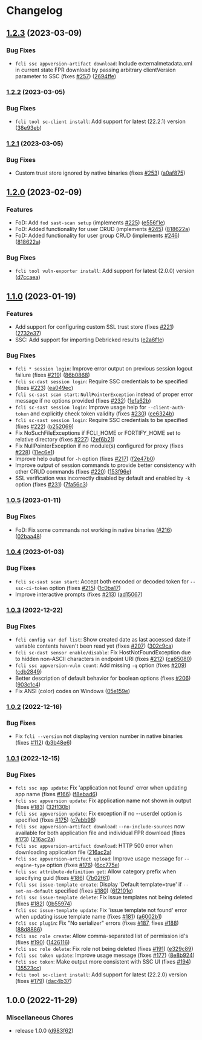 # Changelog

## [1.2.3](https://github.com/fortify/fcli/compare/v1.2.2...v1.2.3) (2023-03-09)


### Bug Fixes

* `fcli ssc appversion-artifact download`: Include externalmetadata.xml in current state FPR download by passing arbitrary clientVersion parameter to SSC (fixes [#257](https://github.com/fortify/fcli/issues/257)) ([2694ffe](https://github.com/fortify/fcli/commit/2694ffe0224d85121ea0eaadda64464a0f6f3ff5))

### [1.2.2](https://www.github.com/fortify-ps/fcli/compare/v1.2.1...v1.2.2) (2023-03-05)


### Bug Fixes

* `fcli tool sc-client install`: Add support for latest (22.2.1) version ([38e93eb](https://www.github.com/fortify-ps/fcli/commit/38e93eb590c15b26090f8b0ae29c761a72db5269))

### [1.2.1](https://www.github.com/fortify-ps/fcli/compare/v1.2.0...v1.2.1) (2023-03-05)


### Bug Fixes

* Custom trust store ignored by native binaries (fixes [#253](https://www.github.com/fortify-ps/fcli/issues/253)) ([a0af875](https://www.github.com/fortify-ps/fcli/commit/a0af875a2bd511b75863c1c15c8ea1a089e1b4f2))

## [1.2.0](https://www.github.com/fortify-ps/fcli/compare/v1.1.0...v1.2.0) (2023-02-09)


### Features

* FoD: Add `fod sast-scan setup` (implements [#225](https://www.github.com/fortify-ps/fcli/issues/225)) ([e556f1e](https://www.github.com/fortify-ps/fcli/commit/e556f1e027f8adb5f164fc4e67af163e83e6fd6e))
* FoD: Added functionality for user CRUD (implements [#245](https://www.github.com/fortify-ps/fcli/issues/245)) ([818622a](https://www.github.com/fortify-ps/fcli/commit/818622acc3050ea9289a45739ef6dffc9832073e))
* FoD: Added functionality for user group CRUD (implements [#246](https://www.github.com/fortify-ps/fcli/issues/246)) ([818622a](https://www.github.com/fortify-ps/fcli/commit/818622acc3050ea9289a45739ef6dffc9832073e))


### Bug Fixes

* `fcli tool vuln-exporter install`: Add support for latest (2.0.0) version ([d7ccaea](https://www.github.com/fortify-ps/fcli/commit/d7ccaea378256d7807020b96499e47bad8aadf3e))

## [1.1.0](https://www.github.com/fortify-ps/fcli/compare/v1.0.5...v1.1.0) (2023-01-19)


### Features

* Add support for configuring custom SSL trust store (fixes [#221](https://www.github.com/fortify-ps/fcli/issues/221)) ([2732e37](https://www.github.com/fortify-ps/fcli/commit/2732e3710c7fb9e2eff583049608d132f7bc0cfa))
* SSC: Add support for importing Debricked results ([e2a6f1e](https://www.github.com/fortify-ps/fcli/commit/e2a6f1e552657cdb485f2bd998233d0641212210))


### Bug Fixes

* `fcli * session login`: Improve error output on previous session logout failure (fixes [#219](https://www.github.com/fortify-ps/fcli/issues/219)) ([86b0868](https://www.github.com/fortify-ps/fcli/commit/86b08688860507623029bf4f12e68116d88d2417))
* `fcli sc-dast session login`: Require SSC credentials to be specified (fixes [#223](https://www.github.com/fortify-ps/fcli/issues/223)) ([ea049ec](https://www.github.com/fortify-ps/fcli/commit/ea049ec17ecc17388c425cff588be22c47be91ed))
* `fcli sc-sast scan start`: `NullPointerException` instead of proper error message if no options provided (fixes [#232](https://www.github.com/fortify-ps/fcli/issues/232)) ([1efa62b](https://www.github.com/fortify-ps/fcli/commit/1efa62b458c1352140cc497888da9b2339f55a08))
* `fcli sc-sast session login`: Improve usage help for `--client-auth-token` and explicitly check token validity (fixes [#230](https://www.github.com/fortify-ps/fcli/issues/230)) ([ce6324b](https://www.github.com/fortify-ps/fcli/commit/ce6324b10c110297aaecefee5abdd0c41cee6172))
* `fcli sc-sast session login`: Require SSC credentials to be specified (fixes [#222](https://www.github.com/fortify-ps/fcli/issues/222)) ([b252069](https://www.github.com/fortify-ps/fcli/commit/b252069b208442745399c376d53612fe857e44df))
* Fix NoSuchFileExceptions if FCLI_HOME or FORTIFY_HOME set to relative directory (fixes [#227](https://www.github.com/fortify-ps/fcli/issues/227)) ([2ef6b21](https://www.github.com/fortify-ps/fcli/commit/2ef6b2134fe69b2706a4c0742bb9008feb16b68b))
* Fix NullPointerException if no module(s) configured for proxy (fixes [#228](https://www.github.com/fortify-ps/fcli/issues/228)) ([11ec6e1](https://www.github.com/fortify-ps/fcli/commit/11ec6e18c934d7f9dbd3b983297a4d17c0f9f650))
* Improve help output for `-h` option (fixes [#217](https://www.github.com/fortify-ps/fcli/issues/217)) ([f2e47b0](https://www.github.com/fortify-ps/fcli/commit/f2e47b024f384f5fdb60a949613bf299bfd4f515))
* Improve output of session commands to provide better consistency with other CRUD commands (fixes [#220](https://www.github.com/fortify-ps/fcli/issues/220)) ([153f96e](https://www.github.com/fortify-ps/fcli/commit/153f96efc202aea209a5ac961886a21ec21cd901))
* SSL verification was incorrectly disabled by default and enabled by `-k` option (fixes [#231](https://www.github.com/fortify-ps/fcli/issues/231)) ([7fa56c3](https://www.github.com/fortify-ps/fcli/commit/7fa56c31caa13fee9715662dd9b44a972cfda39e))

### [1.0.5](https://www.github.com/fortify-ps/fcli/compare/v1.0.4...v1.0.5) (2023-01-11)


### Bug Fixes

* FoD: Fix some commands not working in native binaries ([#216](https://www.github.com/fortify-ps/fcli/issues/216)) ([02baa48](https://www.github.com/fortify-ps/fcli/commit/02baa4862035e7cf027cfbec9a79545a29fe9a5c))

### [1.0.4](https://www.github.com/fortify-ps/fcli/compare/v1.0.3...v1.0.4) (2023-01-03)


### Bug Fixes

* `fcli sc-sast scan start`: Accept both encoded or decoded token for `--ssc-ci-token` option (fixes [#215](https://www.github.com/fortify-ps/fcli/issues/215)) ([1c0ba17](https://www.github.com/fortify-ps/fcli/commit/1c0ba17765b0c651381398a23e21607e87606e92))
* Improve interactive prompts (fixes [#213](https://www.github.com/fortify-ps/fcli/issues/213)) ([ad15067](https://www.github.com/fortify-ps/fcli/commit/ad15067bd01260c18ec8c6f5ac5244b2087f753d))

### [1.0.3](https://www.github.com/fortify-ps/fcli/compare/v1.0.2...v1.0.3) (2022-12-22)


### Bug Fixes

* `fcli config var def list`: Show created date as last accessed date if variable contents haven't been read yet (fixes [#207](https://www.github.com/fortify-ps/fcli/issues/207)) ([302c9ca](https://www.github.com/fortify-ps/fcli/commit/302c9ca3d51ad2e3699ccbca2013d7c273462296))
* `fcli sc-dast sensor enable/disable`: Fix HostNotFoundException due to hidden non-ASCII characters in endpoint URI (fixes [#212](https://www.github.com/fortify-ps/fcli/issues/212)) ([ca65080](https://www.github.com/fortify-ps/fcli/commit/ca65080327f8251d3ba0a2aad3a89c03e6fd4e7c))
* `fcli ssc appversion-vuln count`: Add missing `-q` option (fixes [#209](https://www.github.com/fortify-ps/fcli/issues/209)) ([cdb2849](https://www.github.com/fortify-ps/fcli/commit/cdb28495ff12b817ee735945bebc624564d77b2d))
* Better description of default behavior for boolean options (fixes [#206](https://www.github.com/fortify-ps/fcli/issues/206)) ([903c1c4](https://www.github.com/fortify-ps/fcli/commit/903c1c45126fb59b5d599d0155eff518400f160f))
* Fix ANSI (color) codes on Windows ([05e159e](https://www.github.com/fortify-ps/fcli/commit/05e159e1fe107956bfedd556383bad3f3904f4c7))

### [1.0.2](https://www.github.com/fortify-ps/fcli/compare/v1.0.1...v1.0.2) (2022-12-16)


### Bug Fixes

* Fix `fcli --version` not displaying version number in native binaries (fixes [#112](https://www.github.com/fortify-ps/fcli/issues/112)) ([b3b48e6](https://www.github.com/fortify-ps/fcli/commit/b3b48e6ed49d3a138138383769a127b4ee0b8998))

### [1.0.1](https://www.github.com/fortify-ps/fcli/compare/v1.0.0...v1.0.1) (2022-12-15)


### Bug Fixes

* `fcli ssc app update`: Fix 'application not found' error when updating app name (fixes [#166](https://www.github.com/fortify-ps/fcli/issues/166)) ([f8ebad6](https://www.github.com/fortify-ps/fcli/commit/f8ebad68a1ce3c788fd2165b8b30e3540dd65242))
* `fcli ssc appversion update`: Fix application name not shown in output (fixes [#183](https://www.github.com/fortify-ps/fcli/issues/183)) ([32f130b](https://www.github.com/fortify-ps/fcli/commit/32f130b1a5448a89e55fef7e40dbbc23d0573323))
* `fcli ssc appversion update`: Fix exception if no --userdel option is specified (fixes [#175](https://www.github.com/fortify-ps/fcli/issues/175)) ([c7ebb98](https://www.github.com/fortify-ps/fcli/commit/c7ebb98dbdf1cd3795921d9229b8c0a53df71bbd))
* `fcli ssc appversion-artifact download`: `--no-include-sources` now available for both application file and individual FPR download (fixes [#173](https://www.github.com/fortify-ps/fcli/issues/173)) ([216ac2a](https://www.github.com/fortify-ps/fcli/commit/216ac2a61ea1b6722462d279923ea6f4bc744d5d))
* `fcli ssc appversion-artifact download`: HTTP 500 error when downloading application file ([216ac2a](https://www.github.com/fortify-ps/fcli/commit/216ac2a61ea1b6722462d279923ea6f4bc744d5d))
* `fcli ssc appversion-artifact upload`: Improve usage message for `--engine-type` option (fixes [#176](https://www.github.com/fortify-ps/fcli/issues/176)) ([6cc775e](https://www.github.com/fortify-ps/fcli/commit/6cc775ebf4a75e37893ea16c7bb7752d3a3a8d83))
* `fcli ssc attribute-definition get`: Allow category prefix when specifying guid (fixes [#186](https://www.github.com/fortify-ps/fcli/issues/186)) ([7b02f61](https://www.github.com/fortify-ps/fcli/commit/7b02f61fd7d944fc08ee9d024652c54e65d5712b))
* `fcli ssc issue-template create`: Display 'Default template=true' if `--set-as-default` specified (fixes [#180](https://www.github.com/fortify-ps/fcli/issues/180)) ([6f2101e](https://www.github.com/fortify-ps/fcli/commit/6f2101ee6aa6333ff0b5553c11ef9656973a6cc6))
* `fcli ssc issue-template delete`: Fix issue templates not being deleted (fixes [#182](https://www.github.com/fortify-ps/fcli/issues/182)) ([0b55974](https://www.github.com/fortify-ps/fcli/commit/0b559746043eb0086c14d87f2c0013c225cf99d7))
* `fcli ssc issue-template update`: Fix 'issue template not found' error when updating issue template name (fixes [#181](https://www.github.com/fortify-ps/fcli/issues/181)) ([a6002b1](https://www.github.com/fortify-ps/fcli/commit/a6002b12975b2c3858313f83c001f962a9626b6c))
* `fcli ssc plugin`: Fix "No serializer" errors (fixes [#187](https://www.github.com/fortify-ps/fcli/issues/187), fixes [#188](https://www.github.com/fortify-ps/fcli/issues/188)) ([88d8886](https://www.github.com/fortify-ps/fcli/commit/88d88867439754acf86abd302410dd494e28937e))
* `fcli ssc role create`: Allow comma-separated list of permission id's (fixes [#190](https://www.github.com/fortify-ps/fcli/issues/190)) ([1426116](https://www.github.com/fortify-ps/fcli/commit/1426116932dc4098ac68055498c505098682ea3b))
* `fcli ssc role delete`: Fix role not being deleted (fixes [#191](https://www.github.com/fortify-ps/fcli/issues/191)) ([e329c89](https://www.github.com/fortify-ps/fcli/commit/e329c891dbdf2136f0164f04d6440914940a6e14))
* `fcli ssc token update`: Improve usage message (fixes [#177](https://www.github.com/fortify-ps/fcli/issues/177)) ([8e8b924](https://www.github.com/fortify-ps/fcli/commit/8e8b9243b591c5104117faf11ad75b70c4e6deba))
* `fcli ssc token`: Make output more consistent with SSC UI (fixes [#194](https://www.github.com/fortify-ps/fcli/issues/194)) ([35523cc](https://www.github.com/fortify-ps/fcli/commit/35523cc2066c289802d2dc4bda7f4c01cbcbe554))
* `fcli tool sc-client install`: Add support for latest (22.2.0) version (fixes [#179](https://www.github.com/fortify-ps/fcli/issues/179)) ([dac4b37](https://www.github.com/fortify-ps/fcli/commit/dac4b373571b11c81f48e9319dc889a911e22704))

## 1.0.0 (2022-11-29)


### Miscellaneous Chores

* release 1.0.0 ([d983f62](https://www.github.com/fortify-ps/fcli/commit/d983f62c01d38ca5cef8963f9ce98c7a2d19c0ab))
